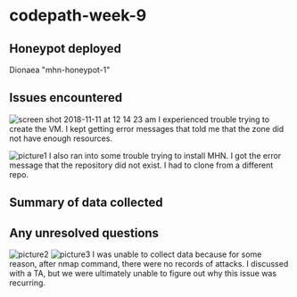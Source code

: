 # codepath-week-9
## Honeypot deployed
Dionaea "mhn-honeypot-1"


## Issues encountered
![screen shot 2018-11-11 at 12 14 23 am](https://user-images.githubusercontent.com/40126473/48309392-f115a880-e546-11e8-9dc5-9b72d3e99b3d.png)
I experienced trouble trying to create the VM. I kept getting error messages that told me that the zone did not have enough resources.

![picture1](https://user-images.githubusercontent.com/40126473/48309587-e3aeed00-e54b-11e8-96a8-450291a1c170.png)
I also ran into some trouble trying to install MHN. I got the error message that the repository did not exist. I had to clone from a different repo.  


## Summary of data collected


## Any unresolved questions
![picture2](https://user-images.githubusercontent.com/40126473/48319049-cd9a3e80-e5d6-11e8-8248-5c1d0e8b371f.png)
![picture3](https://user-images.githubusercontent.com/40126473/48319056-dc80f100-e5d6-11e8-82c7-b1e8b4199012.png)
I was unable to collect data because for some reason, after nmap command, there were no records of attacks. I discussed with a TA, but we were ultimately unable to figure out why this issue was recurring. 

